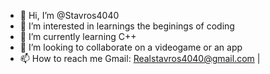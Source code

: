 - 👋 Hi, I’m @Stavros4040
- 👀 I’m interested in learnings the beginings of coding
- 🌱 I’m currently learning C++
- 💞️ I’m looking to collaborate on a videogame or an app
- 📫 How to reach me Gmail: Realstavros4040@gmail.com |

<!---
Stavros4040/Stavros4040 is a ✨ special ✨ repository because its `README.md` (this file) appears on your GitHub profile.
You can click the Preview link to take a look at your changes.
--->
